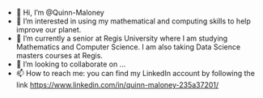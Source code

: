 - 👋 Hi, I’m @Quinn-Maloney
- 👀 I’m interested in using my mathematical and computing skills to help improve our planet.
- 🌱 I’m currently a senior at Regis University where I am studying Mathematics and Computer Science. I am also taking Data Science masters courses at Regis. 
- 💞️ I’m looking to collaborate on ...
- 📫 How to reach me: you can find my LinkedIn account by following the link https://www.linkedin.com/in/quinn-maloney-235a37201/

<!---
Quinn-Maloney/Quinn-Maloney is a ✨ special ✨ repository because its `README.md` (this file) appears on your GitHub profile.
You can click the Preview link to take a look at your changes.
--->
